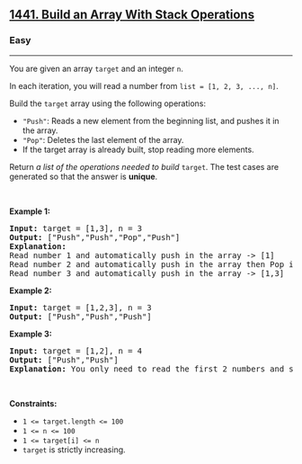 <h2><a href="https://leetcode.com/problems/build-an-array-with-stack-operations/">1441. Build an Array With Stack Operations</a></h2><h3>Easy</h3><hr><div style="user-select: auto;"><p style="user-select: auto;">You are given an array <code style="user-select: auto;">target</code> and an integer <code style="user-select: auto;">n</code>.</p>

<p style="user-select: auto;">In each iteration, you will read a number from <code style="user-select: auto;">list = [1, 2, 3, ..., n]</code>.</p>

<p style="user-select: auto;">Build the <code style="user-select: auto;">target</code> array using the following operations:</p>

<ul style="user-select: auto;">
	<li style="user-select: auto;"><code style="user-select: auto;">"Push"</code>: Reads a new element from the beginning list, and pushes it in the array.</li>
	<li style="user-select: auto;"><code style="user-select: auto;">"Pop"</code>: Deletes the last element of the array.</li>
	<li style="user-select: auto;">If the target array is already built, stop reading more elements.</li>
</ul>

<p style="user-select: auto;">Return <em style="user-select: auto;">a list of the operations needed to build </em><code style="user-select: auto;">target</code>. The test cases are generated so that the answer is <strong style="user-select: auto;">unique</strong>.</p>

<p style="user-select: auto;">&nbsp;</p>
<p style="user-select: auto;"><strong style="user-select: auto;">Example 1:</strong></p>

<pre style="position: relative; user-select: auto;"><strong style="user-select: auto;">Input:</strong> target = [1,3], n = 3
<strong style="user-select: auto;">Output:</strong> ["Push","Push","Pop","Push"]
<strong style="user-select: auto;">Explanation:</strong> 
Read number 1 and automatically push in the array -&gt; [1]
Read number 2 and automatically push in the array then Pop it -&gt; [1]
Read number 3 and automatically push in the array -&gt; [1,3]
<div class="open_grepper_editor" title="Edit &amp; Save To Grepper" style="user-select: auto;"></div></pre>

<p style="user-select: auto;"><strong style="user-select: auto;">Example 2:</strong></p>

<pre style="position: relative; user-select: auto;"><strong style="user-select: auto;">Input:</strong> target = [1,2,3], n = 3
<strong style="user-select: auto;">Output:</strong> ["Push","Push","Push"]
<div class="open_grepper_editor" title="Edit &amp; Save To Grepper" style="user-select: auto;"></div></pre>

<p style="user-select: auto;"><strong style="user-select: auto;">Example 3:</strong></p>

<pre style="position: relative; user-select: auto;"><strong style="user-select: auto;">Input:</strong> target = [1,2], n = 4
<strong style="user-select: auto;">Output:</strong> ["Push","Push"]
<strong style="user-select: auto;">Explanation:</strong> You only need to read the first 2 numbers and stop.
<div class="open_grepper_editor" title="Edit &amp; Save To Grepper" style="user-select: auto;"></div></pre>

<p style="user-select: auto;">&nbsp;</p>
<p style="user-select: auto;"><strong style="user-select: auto;">Constraints:</strong></p>

<ul style="user-select: auto;">
	<li style="user-select: auto;"><code style="user-select: auto;">1 &lt;= target.length &lt;= 100</code></li>
	<li style="user-select: auto;"><code style="user-select: auto;">1 &lt;= n &lt;= 100</code></li>
	<li style="user-select: auto;"><code style="user-select: auto;">1 &lt;= target[i] &lt;= n</code></li>
	<li style="user-select: auto;"><code style="user-select: auto;">target</code> is strictly increasing.</li>
</ul>
</div>